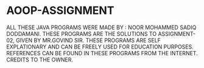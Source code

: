 # AOOP-ASSIGNMENT

ALL THESE JAVA PROGRAMS WERE MADE BY : NOOR MOHAMMED SADIQ DODDAMANI.
THESE PROGRAMS ARE THE SOLUTIONS TO ASSIGNMENT-02, GIVEN BY MR.GOVIND SIR.
THESE PROGRAMS ARE SELF EXPLATIONARY AND CAN BE FREELY USED FOR EDUCATION PURPOSES.
REFERENCES CAN BE FOUND IN THESE PROGRAMS FROM THE INTERNET.
CREDITS TO THE OWNER.
